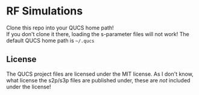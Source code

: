 # RF Simulations

Clone this repo into your QUCS home path!  
If you don't clone it there, loading the s-parameter files will not work!
The default QUCS home path is `~/.qucs`

## License

The QUCS project files are licensed under the MIT license.
As I don't know, what license the s2p/s3p files are published under, these are *not* included under the license!
